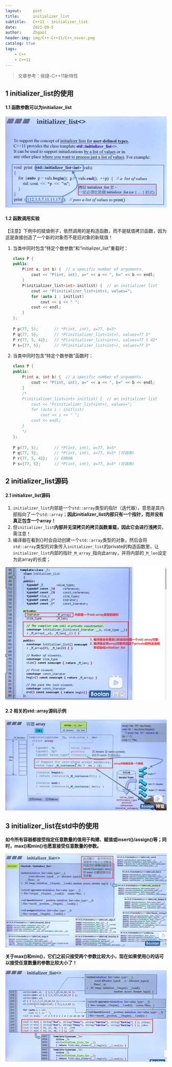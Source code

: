 ```yaml
---
layout:     post
title:      initializer_list
subtitle:   C++11 - initializer_list
date:       2021-09-5
author:     Zhgaot
header-img: img/C++-C++11/C++_cover.png
catalog: true
tags:
	- C++
    - C++11
---
```


> 文章参考：侯捷-C++11新特性

## 1 initializer_list<T>的使用

#### 1.1 函数参数可以为initializer_list

![](https://raw.githubusercontent.com/Zhgaot/Zhgaot.github.io/master/img/C++-C++11/initializer_list_0.png)

#### 1.2 函数调用实验

【注意】下例中的赋值例子，依然调用的是构造函数，而不是赋值拷贝函数，因为这是直接创造了一个新的对象而不是旧对象的新赋值！

1. 当类中同时包含“特定个数参数”和“initializer_list”重载时：

    ```cpp
    class P {
    public:
    	P(int a, int b) {  // a specific number of arguments
    		cout << "P(int, int), a=" << a << ", b=" << b << endl;
    	}
    	P(initializer_list<int> initlist) {  // an initializer list
    		cout << "P(initializer_list<int>), values=";
    		for (auto i : initlist)
    			cout << i << " ";
    		cout << endl;
    	}
    };

    P p(77, 5);       // *P(int, int), a=77, b=5*
    P q{77, 5};       // *P(initializer_list<int>), values=77 5*
    P r{77, 5, 42};   // *P(initializer_list<int>), values=77 5 42*
    P s={77, 5};      // *P(initializer_list<int>), values=77 5*
    ```

2. 当类中同时包含“特定个数参数”函数时：

    ```cpp
    class P {
    public:
    	P(int a, int b) {  // a specific number of arguments
    		cout << "P(int, int), a=" << a << ", b=" << b << endl;
    	}
    	/*
    	P(initializer_list<int> initlist) {  // an initializer list
    		cout << "P(initializer_list<int>), values=";
    		for (auto i : initlist)
    			cout << i << " ";
    		cout << endl;
    	}
    	*/
    };

    P p(77, 5);       // *P(int, int), a=77, b=5*
    P q{77, 5};       // *P(int, int), a=77, b=5* (可调用)
    P r{77, 5, 42};   // ERROR
    P s={77, 5};      // *P(int, int), a=77, b=5* (可调用)
    ```

## 2 initializer_list源码

#### 2.1 initializer_list源码

1. `initializer_list`内部是一个`std::array`类型的指针（迭代器），意思是其内部指向了一个`std::array`；**因此initializer_list内部只有一个指针，而并没有真正包含一个array！**
2. 但`initializer_list`**内部并无深拷贝的拷贝函数重载，因此它会进行浅拷贝**，需注意！
3. 编译器在看到{}时会自动创建一个`std::array`类型的对象，然后会将`std::array`类型的对象传入`initializer_list`的private的构造函数里，让`initializer_list`内部的指针`_M_array_`指向此array，并将内部的`_M_len`设定为此array的长度；

![](https://raw.githubusercontent.com/Zhgaot/Zhgaot.github.io/master/img/C++-C++11/initializer_list_1.png)

#### 2.2 相关的std::array源码示例

![](https://raw.githubusercontent.com/Zhgaot/Zhgaot.github.io/master/img/C++-C++11/initializer_list_2.png)

## 3 initializer_list在std中的使用

**如今所有容器都接受指定任意数量的值用于构建、赋值或insert()/assign()等；同时，max()和min()也愿意接受任意数量的参数。**

![](https://raw.githubusercontent.com/Zhgaot/Zhgaot.github.io/master/img/C++-C++11/initializer_list_3.png)

**关于max()和min()，它们之前只接受两个参数比较大小，现在如果使用{}的话可以接受任意数量的参数比较大小了！**

![](https://raw.githubusercontent.com/Zhgaot/Zhgaot.github.io/master/img/C++-C++11/initializer_list_4.png)